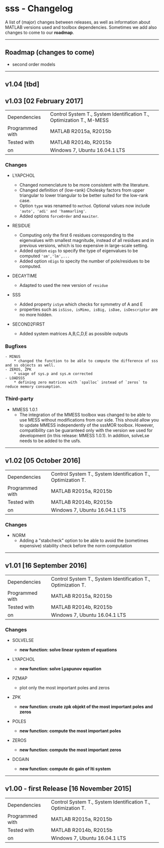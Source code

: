sss - Changelog
================

A list of (major) changes between releases, as well as information about MATLAB versions used and toolbox dependencies. Sometimes we add also changes to come to our **roadmap**.
***

Roadmap (changes to come)
-------------------------
- second order models
***

v1.04 [tbd]
-----------------------

v1.03 [02 February 2017]
-----------------------
|                 |                                                                      |
|:----------------|:---------------------------------------------------------------------|
| Dependencies    | Control System T., System Identification T., Optimization T., M-MESS |
| Programmed with | MATLAB R2015a, R2015b                                                |
| Tested with     | MATLAB R2014b, R2015b                                                |
| on              | Windows 7, Ubuntu 16.04.1 LTS                                        |
### Changes
- LYAPCHOL
	* Changed nomenclature to be more consistent with the literature.
	* Changed definition of (low-rank) Cholesky factors from upper triangular to lower triangular to be better suited for the low-rank case.
	* Option `type` was renamed to `method`. Optional values now include `'auto', 'adi' and 'hammarling'`.
	* Added options `forceOrder` and `maxiter`.

-	RESIDUE
	* Computing only the first 6 residues corresponding to the eigenvalues with smallest magnitude, instead of all residues and in previous versions, which is too expensive in large-scale setting.
	* Added option `eigs` to specify the type of eigenvalues to be computed `'sm','lm',...`
	* Added option `nEigs` to specity the number of pole/residues to be computed.

- DECAYTIME
	* Adapted to used the new version of `residue`

- SSS
	* Added property `isSym` which checks for symmetry of A and E
	* properties such as `isSiso, isMimo, isBig, isDae, isDescriptor` are no more hidden.

- SECOND2FIRST
	* Added system matrices A,B,C,D,E as possible outputs

### Bugfixes
	- MINUS
		* changed the function to be able to compute the difference of sss and ss objects as well.
	- ZEROS, ZPK
		* usage of sys.p and sys.m corrected
	- LOADSSS
		* defining zero matrices with `spalloc` instead of `zeros` to reduce memory consumption.

### Third-party
- MMESS 1.0.1
	* The integration of the MMESS toolbox was changed to be able to use MESS without modifications from our side. This should allow you to update MMESS independently of the sssMOR toolbox. However, compatibility can be guaranteed only with the version we used for development (in this release: MMESS 1.0.1). In addition, solveLse needs to be added to the usfs.
***

v1.02 [05 October 2016]
-----------------------
|                 |                                                              |
|:----------------|:-------------------------------------------------------------|
| Dependencies    | Control System T., System Identification T., Optimization T. |
| Programmed with | MATLAB R2015a, R2015b                                        |
| Tested with     | MATLAB R2014b, R2015b                                        |
| on              | Windows 7, Ubuntu 16.04.1 LTS                                |

### Changes
- NORM
	* Adding a "stabcheck" option to be able to avoid the (sometimes expensive) stability check before the norm computation
***

v1.01 [16 September 2016]
-------------------------
|                 |                                                              |
|:----------------|:-------------------------------------------------------------|
| Dependencies    | Control System T., System Identification T., Optimization T. |
| Programmed with | MATLAB R2015a, R2015b                                        |
| Tested with     | MATLAB R2014b, R2015b                                        |
| on              | Windows 7, Ubuntu 16.04.1 LTS                                |

### Changes
- SOLVELSE
	* **new function: solve linear system of equations**

- LYAPCHOL
	* **new function: solve Lyapunov equation**

- PZMAP
	* plot only the most important poles and zeros

- ZPK
	* **new function: create zpk objekt of the most important poles and zeros**

- POLES
	* **new function: compute the most important poles**

- ZEROS
	* **new function: compute the most important zeros**

- DCGAIN
	* **new function: compute dc gain of lti system**
***

v1.00 - first Release [16 November 2015]
-----------------------------------------
|                 |                                                              |
|:----------------|:-------------------------------------------------------------|
| Dependencies    | Control System T., System Identification T., Optimization T. |
| Programmed with | MATLAB R2015a, R2015b                                        |
| Tested with     | MATLAB R2014b, R2015b                                        |
| on              | Windows 7, Ubuntu 16.04.1 LTS                                |
